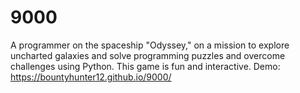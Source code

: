 # 9000
A programmer on the spaceship "Odyssey," on a mission to explore uncharted galaxies and solve programming puzzles and overcome challenges using Python. This game is fun and interactive.
Demo: https://bountyhunter12.github.io/9000/

